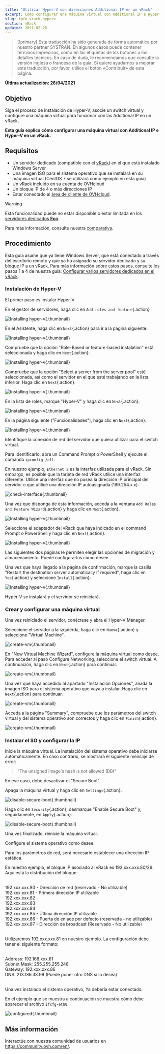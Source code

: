 ```yaml
---
title: "Utilizar Hyper-V con direcciones Additional IP en un vRack"
excerpt: Cómo configurar una máquina virtual con Additional IP e Hyper-V en un vRack
slug: ipfo-vrack-hyperv
section: vRack 
updated: 2021-02-25
---
```


> [!primary]
> Esta traducción ha sido generada de forma automática por nuestro partner SYSTRAN. En algunos casos puede contener términos imprecisos, como en las etiquetas de los botones o los detalles técnicos. En caso de duda, le recomendamos que consulte la versión inglesa o francesa de la guía. Si quiere ayudarnos a mejorar esta traducción, por favor, utilice el botón «Contribuir» de esta página.
> 

**Última actualización: 26/04/2021**

## Objetivo

Siga el proceso de instalación de Hyper-V, asocie un switch virtual y configure una máquina virtual para funcionar con las Additional IP en un vRack.

**Esta guía explica cómo configurar una máquina virtual con Additional IP e Hyper-V en un vRack.**

## Requisitos

- Un servidor dedicado (compatible con el [vRack](https://www.ovh.es/soluciones/vrack/)) en el que está instalado Windows Server
- Una imagen ISO para el sistema operativo que se instalará en su máquina virtual (CentOS 7 se utilizará como ejemplo en esta guía)
- Un vRack incluido en su cuenta de OVHcloud
- Un bloque IP de 4 o más direcciones IP
- Estar conectado al [área de cliente de OVHcloud](https://www.ovh.com/auth/?action=gotomanager&from=https://www.ovh.es/&ovhSubsidiary=es).

> [!warning]
> Esta funcionalidad puede no estar disponible o estar limitada en los [servidores dedicados **Eco**](https://eco.ovhcloud.com/es-es/about/).
>
> Para más información, consulte nuestra [comparativa](https://eco.ovhcloud.com/es-es/compare/).

## Procedimiento

Esta guía asume que ya tiene Windows Server, que está conectado a través del escritorio remoto y que ya ha asignado su servidor dedicado y su bloque IP a un vRack. Para más información sobre estos pasos, consulte los pasos 1 a 4 de nuestra guía: [Configurar varios servidores dedicados en el vRack](../configurar-vrack-en-servidor-dedicado/).

### Instalación de Hyper-V

El primer paso es instalar Hyper-V.

En el gestor de servidores, haga clic en `Add roles and feature`{.action}

![Installing hyper-v](images/add-roles-features.png){.thumbnail}

En el Asistente, haga clic en `Next`{.action} para ir a la página siguiente.

![Installing hyper-v](images/add-roles-features-2.png){.thumbnail}

Compruebe que la opción "Role-Based or feature-based instalation" está seleccionada y haga clic en `Next`{.action}.

![Installing hyper-v](images/add-roles-features-3.png){.thumbnail}

Compruebe que la opción "Select a server from the server pool" esté seleccionada, así como el servidor en el que esté trabajando en la lista inferior. Haga clic en `Next`{.action}.

![Installing hyper-v](images/add-roles-features-4.png){.thumbnail}

En la lista de roles, marque "Hyper-V" y haga clic en `Next`{.action}.

![Installing hyper-v](images/add-roles-features-5.png){.thumbnail}

En la página siguiente ("Funcionalidades"), haga clic en `Next`{.action}.

![Installing hyper-v](images/add-roles-features-9.png){.thumbnail}

Identifique la conexión de red del servidor que quiera utilizar para el switch virtual.

Para identificarlo, abra un Command Prompt o PowerShell y ejecute el comando `ipconfig /all`.

En nuestro ejemplo, `Ethernet 2` es la interfaz utilizada para el vRack. Sin embargo, es posible que la tarjeta de red vRack utilice una interfaz diferente. Utilice una interfaz que no posea la dirección IP principal del servidor o que utilice una dirección IP autoasignada (169.254.x.x).

![check-interface](images/ipconfig.png){.thumbnail}

Una vez que disponga de esta información, acceda a la ventana `Add Roles and Feature Wizard`{.action} y haga clic en `Next`{.action}.

![Installing hyper-v](images/add-roles-features-6.png){.thumbnail}

Seleccione el adaptador del vRack que haya indicado en el command Prompt o PowerShell y haga clic en `Next`{.action}.

![Installing hyper-v](images/add-roles-features-7.png){.thumbnail}

Las siguientes dos páginas le permiten elegir las opciones de migración y almacenamiento. Puede configurarlos como desee.

Una vez que haya llegado a la página de confirmación, marque la casilla "Restart the destination server automatically if required", haga clic en `Yes`{.action} y seleccione `Install`{.action}.

![Installing hyper-v](images/add-roles-features-8.png){.thumbnail}

Hyper-V se instalará y el servidor se reiniciará.

### Crear y configurar una máquina virtual

Una vez reiniciado el servidor, conéctese y abra el Hyper-V Manager.

Seleccione el servidor a la izquierda, haga clic en `Nueva`{.action} y seleccione "Virtual Machine".

![create-vm](images/create-vm.png){.thumbnail}

En "New Virtual Machine Wizard", configure la máquina virtual como desee. Para acceder al paso Configure Networking, seleccione el switch virtual. A continuación, haga clic en `Next`{.action} para continuar.

![create-vm](images/create-vm-2.png){.thumbnail}

Una vez que haya accedido al apartado "Instalación Opciones", añada la imagen ISO para el sistema operativo que vaya a instalar. Haga clic en `Next`{.action} para continuar.

![create-vm](images/create-vm-3.png){.thumbnail}

Acceda a la página "Summary", compruebe que los parámetros del switch virtual y del sistema operativo son correctos y haga clic en `Finish`{.action}.

![create-vm](images/create-vm-4.png){.thumbnail}

### Instalar el SO y configurar la IP

Inicie la máquina virtual. La instalación del sistema operativo debe iniciarse automáticamente. En caso contrario, se mostrará el siguiente mensaje de error:

> "The unsigned image's hash is not allowed (DB)"

En ese caso, debe desactivar el "Secure Boot".

Apaga la máquina virtual y haga clic en `Settings`{.action}.

![disable-secure-boot](images/disable-secure-boot.png){.thumbnail}

Haga clic en `Security`{.action}, desmarque "Enable Secure Boot" y, seguidamente, en `Apply`{.action}.

![disable-secure-boot](images/disable-secure-boot-2.png){.thumbnail}

Una vez finalizado, reinicie la máquina virtual.

Configure el sistema operativo como desee.

Para los parámetros de red, será necesario establecer una dirección IP estática.

En nuestro ejemplo, el bloque IP asociado al vRack es 192.xxx.xxx.80/29. Aquí está la distribución del bloque:

<br>
192.xxx.xxx.80 - Dirección de red (reservado - No utilizable)<br>
192.xxx.xxx.81 - Primera dirección IP utilizable<br>
192.xxx.xxx.82<br>
192.xxx.xxx.83<br>
192.xxx.xxx.84<br>
192.xxx.xxx.85 - Última dirección IP utilizable<br>
192.xxx.xxx.86 - Puerta de enlace por defecto (reservada - no utilizable)<br>
192.xxx.xxx.87 - Dirección de broadcast (Reservado - No utilizable)<br>
<br>

Utilizaremos 192.xxx.xxx.81 en nuestro ejemplo. La configuración debe tener el siguiente formato:

<br>
Address: 192.168.xxx.81<br>
Subnet Mask: 255.255.255.248<br>
Gateway: 192.xxx.xxx.86<br>
DNS: 213.186.33.99 (Puede poner otro DNS si lo desea)<br>
<br>

Una vez instalado el sistema operativo, Ya debería estar conectado.

En el ejemplo que se muestra a continuación se muestra cómo debe aparecer el archivo `ifcfg-eth0`.

![configured](images/configured.png){.thumbnail}

## Más información

Interactúe con nuestra comunidad de usuarios en <https://community.ovh.com/en/>.
